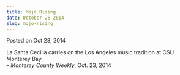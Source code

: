 ```yaml
---
title: Mojo Rising
date: October 28 2014
slug: mojo-rising
---
```


 



<span class="date">Posted on Oct 28, 2014    </span>
<p>La Santa Cecilia carries on the Los Angeles music tradition at
CSU Monterey Bay.<br>
&#x2013; <em>Monterey County Weekly</em>, Oct. 23, 2014</br></p>





 
